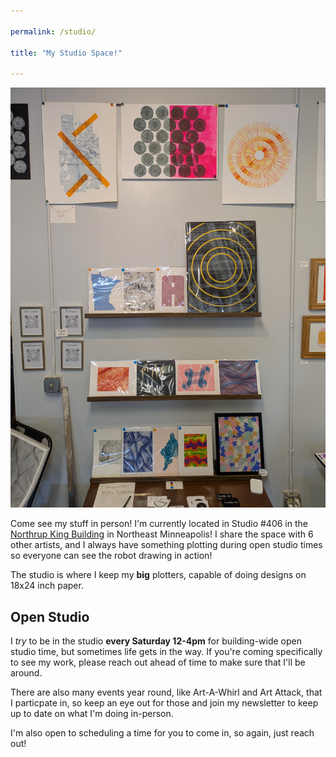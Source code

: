 ```yaml
---

permalink: /studio/

title: "My Studio Space!"

---
```

![Studio Space](../assets/images/Studio.jpg)

Come see my stuff in person! I'm currently located in Studio #406 in the [Northrup King Building](https://www.northrupkingbuilding.com) in Northeast Minneapolis! I share the space with 6 other artists, and I always have something plotting during open studio times so everyone can see the robot drawing in action!

The studio is where I keep my **big** plotters, capable of doing designs on 18x24 inch paper.

## Open Studio
I *try* to be in the studio **every Saturday 12-4pm** for building-wide open studio time, but sometimes life gets in the way. If you're coming specifically to see my work, please reach out ahead of time to make sure that I'll be around.

There are also many events year round, like Art-A-Whirl and Art Attack, that I particpate in, so keep an eye out for those and join my newsletter to keep up to date on what I'm doing in-person. 

I'm also open to scheduling a time for you to come in, so again, just reach out!
